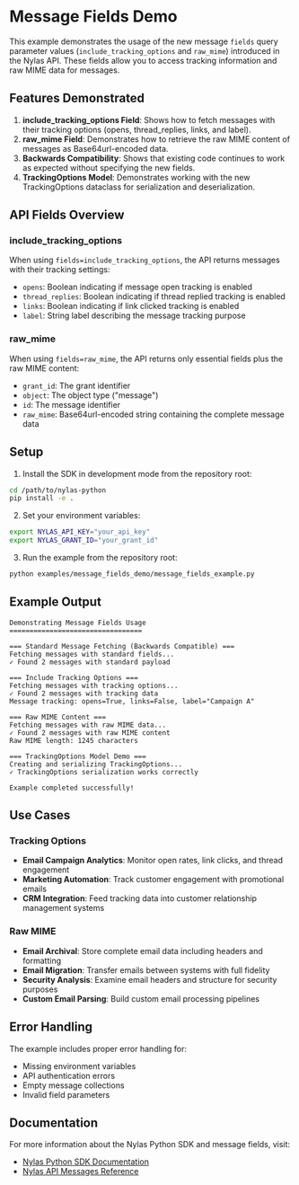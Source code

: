 # Message Fields Demo

This example demonstrates the usage of the new message `fields` query parameter values (`include_tracking_options` and `raw_mime`) introduced in the Nylas API. These fields allow you to access tracking information and raw MIME data for messages.

## Features Demonstrated

1. **include_tracking_options Field**: Shows how to fetch messages with their tracking options (opens, thread_replies, links, and label).
2. **raw_mime Field**: Demonstrates how to retrieve the raw MIME content of messages as Base64url-encoded data.
3. **Backwards Compatibility**: Shows that existing code continues to work as expected without specifying the new fields.
4. **TrackingOptions Model**: Demonstrates working with the new TrackingOptions dataclass for serialization and deserialization.

## API Fields Overview

### include_tracking_options
When using `fields=include_tracking_options`, the API returns messages with their tracking settings:
- `opens`: Boolean indicating if message open tracking is enabled
- `thread_replies`: Boolean indicating if thread replied tracking is enabled  
- `links`: Boolean indicating if link clicked tracking is enabled
- `label`: String label describing the message tracking purpose

### raw_mime
When using `fields=raw_mime`, the API returns only essential fields plus the raw MIME content:
- `grant_id`: The grant identifier
- `object`: The object type ("message")  
- `id`: The message identifier
- `raw_mime`: Base64url-encoded string containing the complete message data

## Setup

1. Install the SDK in development mode from the repository root:
```bash
cd /path/to/nylas-python
pip install -e .
```

2. Set your environment variables:
```bash
export NYLAS_API_KEY="your_api_key"
export NYLAS_GRANT_ID="your_grant_id"
```

3. Run the example from the repository root:
```bash
python examples/message_fields_demo/message_fields_example.py
```

## Example Output

```
Demonstrating Message Fields Usage
=================================

=== Standard Message Fetching (Backwards Compatible) ===
Fetching messages with standard fields...
✓ Found 2 messages with standard payload

=== Include Tracking Options ===
Fetching messages with tracking options...
✓ Found 2 messages with tracking data
Message tracking: opens=True, links=False, label="Campaign A"

=== Raw MIME Content ===
Fetching messages with raw MIME data...
✓ Found 2 messages with raw MIME content
Raw MIME length: 1245 characters

=== TrackingOptions Model Demo ===
Creating and serializing TrackingOptions...
✓ TrackingOptions serialization works correctly

Example completed successfully!
```

## Use Cases

### Tracking Options
- **Email Campaign Analytics**: Monitor open rates, link clicks, and thread engagement
- **Marketing Automation**: Track customer engagement with promotional emails
- **CRM Integration**: Feed tracking data into customer relationship management systems

### Raw MIME
- **Email Archival**: Store complete email data including headers and formatting
- **Email Migration**: Transfer emails between systems with full fidelity
- **Security Analysis**: Examine email headers and structure for security purposes
- **Custom Email Parsing**: Build custom email processing pipelines

## Error Handling

The example includes proper error handling for:
- Missing environment variables
- API authentication errors
- Empty message collections
- Invalid field parameters

## Documentation

For more information about the Nylas Python SDK and message fields, visit:
- [Nylas Python SDK Documentation](https://developer.nylas.com/docs/sdks/python/)
- [Nylas API Messages Reference](https://developer.nylas.com/docs/api/v3/ecc/#tag--Messages) 